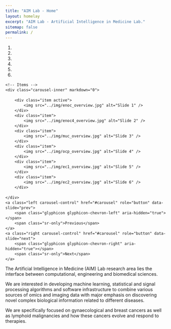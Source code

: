 ```yaml
---
title: "AIM Lab - Home"
layout: homelay
excerpt: "AIM Lab - Artificial Intelligence in Medicine Lab."
sitemap: false
permalink: /
---
```


<div markdown="0" id="carousel" class="carousel slide" data-ride="carousel" data-interval="8000" data-pause="hover" >
    <!-- Menu -->
    <ol class="carousel-indicators">
        <li data-target="#carousel" data-slide-to="0" class="active"></li>
        <li data-target="#carousel" data-slide-to="1"></li>
        <li data-target="#carousel" data-slide-to="2"></li>
        <li data-target="#carousel" data-slide-to="3"></li>
        <li data-target="#carousel" data-slide-to="4"></li>
        <li data-target="#carousel" data-slide-to="5"></li>
        <!-- <li data-target="#carousel" data-slide-to="6"></li> -->
    </ol>

    <!-- Items -->
    <div class="carousel-inner" markdown="0">

        <div class="item active">
            <img src="../img/enoc_overview.jpg" alt="Slide 1" />
        </div>
        <div class="item">
            <img src="../img/enoc4_overview.jpg" alt="Slide 2" />
        </div>
        <div class="item">
            <img src="../img/muc_overview.jpg" alt="Slide 3" />
        </div>
        <div class="item">
            <img src="../img/ocp_overview.jpg" alt="Slide 4" />
        </div>
        <div class="item">
            <img src="../img/ec1_overview.jpg" alt="Slide 5" />
        </div>
        <div class="item">
            <img src="../img/ec2_overview.jpg" alt="Slide 6" />
        </div>       

    </div>
    <a class="left carousel-control" href="#carousel" role="button" data-slide="prev">
        <span class="glyphicon glyphicon-chevron-left" aria-hidden="true"></span>
        <span class="sr-only">Previous</span>
    </a>
    <a class="right carousel-control" href="#carousel" role="button" data-slide="next">
        <span class="glyphicon glyphicon-chevron-right" aria-hidden="true"></span>
        <span class="sr-only">Next</span>
    </a>
</div>

The Artificial Intelligence in Medicine (AIM) Lab research area lies the interface between computational, engineering and biomedical sciences.

We are interested in developing machine learning, statistical and signal processing algorithms and software infrastructure to combine various sources of omics and imaging data with major emphasis on discovering novel complex biological information related to different diseases.

We are specifically focused on gynaecological and breast cancers as well as lymphoid malignancies and how these cancers evolve and respond to therapies.
